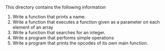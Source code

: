 This directory contains the following information
1. Write a function that prints a name.
2. Write a function that executes a function given as a parameter on each element of an array
3. Write a function that searches for an integer.
4. Write a program that performs simple operations
5. Write a program that prints the opcodes of its own main function.

